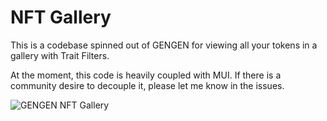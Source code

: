 # NFT Gallery

This is a codebase spinned out of GENGEN for viewing all your tokens in a gallery with Trait Filters.

At the moment, this code is heavily coupled with MUI. If there is a community desire to decouple it, please let me know in the issues.

![GENGEN NFT Gallery](https://raw.githubusercontent.com/tansanDOTeth/gengen-nft-gallery/main/.github/images/gengen-nft-gallery-preview.png)
